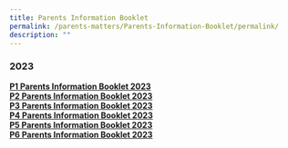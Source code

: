 ```yaml
---
title: Parents Information Booklet
permalink: /parents-matters/Parents-Information-Booklet/permalink/
description: ""
---
```

### **2023**

**[P1 Parents Information Booklet 2023](/files/Parents%20Matter/2023/Parents%20Information%20Booklet/Primary%201%20Parents%20Information%20Booklet%202023.pdf)**
<br>**[P2 Parents Information Booklet 2023](/files/Parents%20Matter/2023/Parents%20Information%20Booklet/Primary%202%20Parents%20Information%20Booklet%202023.pdf)**
<br>**[P3 Parents Information Booklet 2023](/files/Parents%20Matter/2023/Parents%20Information%20Booklet/Primary%203%20Parents%20Information%20Booklet%202023.pdf)**
<br>**[P4 Parents Information Booklet 2023](/files/Parents%20Matter/2023/Parents%20Information%20Booklet/Primary%204%20Parents%20Information%20Booklet%202023.pdf)**
<br>**[P5 Parents Information Booklet 2023](/files/Parents%20Matter/2023/Parents%20Information%20Booklet/Primary%205%20Parents%20Information%20Booklet%202023.pdf)**
<br>**[P6 Parents Information Booklet 2023](/files/Parents%20Matter/2023/Parents%20Information%20Booklet/Primary%206%20Parents%20Information%20Booklet%202023.pdf)**